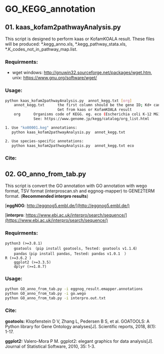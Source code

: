 # GO_KEGG_annotation



## 01. kaas_kofam2pathwayAnalysis.py  

This script is designed to perform kaas or KofamKOALA result. These files will be produced: *.kegg_anno.xls, *.kegg_pathway_stata.xls, *.K_codes_not_in_pathway_map.list.

### **Requirments:**

- wget	windows: http://gnuwin32.sourceforge.net/packages/wget.htm, unix: https://www.gnu.org/software/wget/

### **Usage:**

```bash
python kaas_kofam2pathwayAnalysis.py  annot_kegg.txt [org]
    annot_kegg.txt      the first column should be the gene ID; Kd+ can be one or more in one row; the same geneID can be in one or more row.
                        Get from kaas or KofamKOALA result
    org      Organisms code of KEGG. eg. eco (Escherichia coli K-12 MG1655), The default value is "ko", Use "ko00001.keg" annotations not species-specific
             See: https://www.genome.jp/kegg/catalog/org_list.html

1. Use "ko00001.keg" annotations:
   python kaas_kofam2pathwayAnalysis.py  annot_kegg.txt 

2. Use species-specific annotations:
   python kaas_kofam2pathwayAnalysis.py  annot_kegg.txt eco
```

### Cite:





## 02. GO_anno_from_tab.py

This script is convert the GO annotation with GO annotation with wego format, TSV format (interproscan.sh and eggnog-mapper)  to GENE2TERM format. (**Recommended interpro results**)

[**eggNOG**: http://eggnog5.embl.de/](http://eggnog5.embl.de/)

[**interpro**: https://www.ebi.ac.uk/interpro/search/sequence/](https://www.ebi.ac.uk/interpro/search/sequence/)

### **Requirments:**

```text
python3 (>=3.8.1)
    goatools （pip install goatools, Tested: goatools v1.1.6）
    pandas（pip install pandas, Tested: pandas v1.0.1  ）
R (>=3.6.2 )
    ggplot2 (>=3.3.5)
    dplyr (>=1.0.7)
```

### **Usage:**

```bash
python GO_anno_from_tab.py -i eggnog_result.emapper.annotations 
python GO_anno_from_tab.py -i go.wego
python GO_anno_from_tab.py -i interpro.out.txt
```



###  Cite:

**goatools:** Klopfenstein D V, Zhang L, Pedersen B S, et al. GOATOOLS: A Python library for Gene Ontology analyses[J]. Scientific reports, 2018, 8(1): 1-17.

**ggplot2:** Valero-Mora P M. ggplot2: elegant graphics for data analysis[J]. Journal of Statistical Software, 2010, 35: 1-3.



